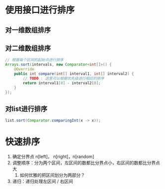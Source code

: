 # 使用接口进行排序
## 对一维数组排序
## 对二维数组排序
```java
// 根据每个区间的起始点进行排序
Arrays.sort(intervals, new Comparator<int[]>() {
    @Override
    public int compare(int[] interval1, int[] interval2) {
        // TODO : 这里可以根据优先级进行相应的排序
        return interval1[0] - interval2[0];
    }
});
```
## 对list进行排序 
```java
list.sort(Comparator.comparingInt(x -> x));
```


# 快速排序
1. 确定分界点 n[left]， n[right]，n[random]
2. 调整顺序：分为两个区间，左区间的数都比分界点小，右区间的数都比分界点大
   1. 如何优雅的把区间划分为两部分？
3. 递归：递归处理左区间 / 右区间